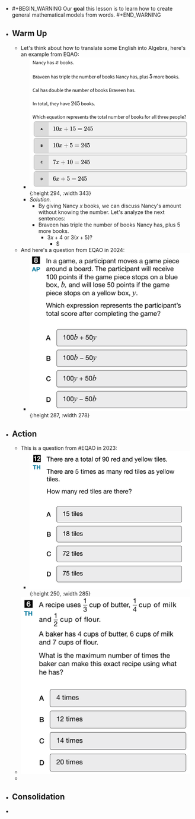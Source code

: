 - #+BEGIN_WARNING
  Our **goal** this lesson is to learn how to create general mathematical models from words.
  #+END_WARNING
- ## Warm Up
	- Let's think about how to translate some English into Algebra, here's an example from EQAO:
		- ![image.png](../assets/image_1748396924758_0.png){:height 294, :width 343}
		- *Solution.*
			- By giving Nancy $x$ books, we can discuss Nancy's amount without knowing the number. Let's analyze the next sentences:
			- Braveen has triple the number of books Nancy has, plus 5 more books.
				- $3x+4$ or $3(x+5)$?
					- $
	- And here's a question from EQAO in 2024:
		- ![image.png](../assets/image_1748394775799_0.png){:height 287, :width 278}
- ## Action
	- This is a question from #EQAO in 2023:
		- ![image.png](../assets/image_1748393501044_0.png){:height 250, :width 285}
	- ![image.png](../assets/image_1748394726186_0.png)
	-
- ## Consolidation
-
